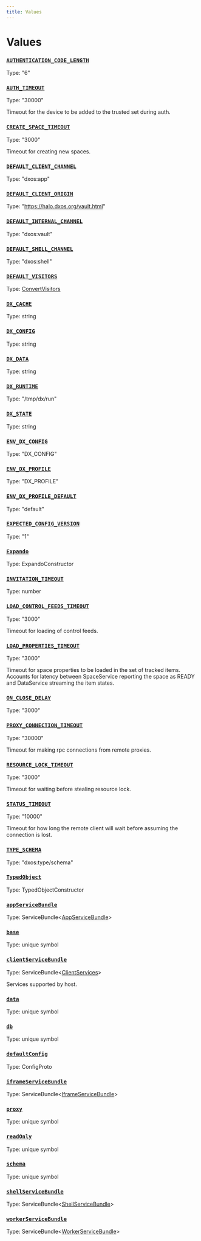 ```yaml
---
title: Values
---
```

# Values 

### [`AUTHENTICATION_CODE_LENGTH`]()
Type: "6"

### [`AUTH_TIMEOUT`]()
Type: "30000"

Timeout for the device to be added to the trusted set during auth.

### [`CREATE_SPACE_TIMEOUT`]()
Type: "3000"

Timeout for creating new spaces.

### [`DEFAULT_CLIENT_CHANNEL`]()
Type: "dxos:app"

### [`DEFAULT_CLIENT_ORIGIN`]()
Type: "https://halo.dxos.org/vault.html"

### [`DEFAULT_INTERNAL_CHANNEL`]()
Type: "dxos:vault"

### [`DEFAULT_SHELL_CHANNEL`]()
Type: "dxos:shell"

### [`DEFAULT_VISITORS`]()
Type: [ConvertVisitors](/api/@dxos/client/types/ConvertVisitors)

### [`DX_CACHE`]()
Type: string

### [`DX_CONFIG`]()
Type: string

### [`DX_DATA`]()
Type: string

### [`DX_RUNTIME`]()
Type: "/tmp/dx/run"

### [`DX_STATE`]()
Type: string

### [`ENV_DX_CONFIG`]()
Type: "DX_CONFIG"

### [`ENV_DX_PROFILE`]()
Type: "DX_PROFILE"

### [`ENV_DX_PROFILE_DEFAULT`]()
Type: "default"

### [`EXPECTED_CONFIG_VERSION`]()
Type: "1"

### [`Expando`]()
Type: ExpandoConstructor

### [`INVITATION_TIMEOUT`]()
Type: number

### [`LOAD_CONTROL_FEEDS_TIMEOUT`]()
Type: "3000"

Timeout for loading of control feeds.

### [`LOAD_PROPERTIES_TIMEOUT`]()
Type: "3000"

Timeout for space properties to be loaded in the set of tracked items.
Accounts for latency between SpaceService reporting the space as READY and DataService streaming the item states.

### [`ON_CLOSE_DELAY`]()
Type: "3000"

### [`PROXY_CONNECTION_TIMEOUT`]()
Type: "30000"

Timeout for making rpc connections from remote proxies.

### [`RESOURCE_LOCK_TIMEOUT`]()
Type: "3000"

Timeout for waiting before stealing resource lock.

### [`STATUS_TIMEOUT`]()
Type: "10000"

Timeout for how long the remote client will wait before assuming the connection is lost.

### [`TYPE_SCHEMA`]()
Type: "dxos:type/schema"

### [`TypedObject`]()
Type: TypedObjectConstructor

### [`appServiceBundle`]()
Type: ServiceBundle&lt;[AppServiceBundle](/api/@dxos/client/types/AppServiceBundle)&gt;

### [`base`]()
Type: unique symbol

### [`clientServiceBundle`]()
Type: ServiceBundle&lt;[ClientServices](/api/@dxos/client/types/ClientServices)&gt;

Services supported by host.

### [`data`]()
Type: unique symbol

### [`db`]()
Type: unique symbol

### [`defaultConfig`]()
Type: ConfigProto

### [`iframeServiceBundle`]()
Type: ServiceBundle&lt;[IframeServiceBundle](/api/@dxos/client/types/IframeServiceBundle)&gt;

### [`proxy`]()
Type: unique symbol

### [`readOnly`]()
Type: unique symbol

### [`schema`]()
Type: unique symbol

### [`shellServiceBundle`]()
Type: ServiceBundle&lt;[ShellServiceBundle](/api/@dxos/client/types/ShellServiceBundle)&gt;

### [`workerServiceBundle`]()
Type: ServiceBundle&lt;[WorkerServiceBundle](/api/@dxos/client/types/WorkerServiceBundle)&gt;
